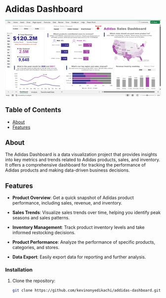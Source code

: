# Adidas Dashboard

![Dashboard Preview](https://github.com/kevinonyedikachi/addidas-dashboard/blob/main/Adidas%20Dashboard.png)

## Table of Contents

- [About](#about)
- [Features](#features)

## About

The Adidas Dashboard is a data visualization project that provides insights into key metrics and trends related to Adidas products, sales, and inventory. It offers a comprehensive dashboard for tracking the performance of Adidas products and making data-driven business decisions.

## Features

- **Product Overview**: Get a quick snapshot of Adidas product performance, including sales, revenue, and inventory.

- **Sales Trends**: Visualize sales trends over time, helping you identify peak seasons and sales patterns.

- **Inventory Management**: Track product inventory levels and take informed restocking decisions.

- **Product Performance**: Analyze the performance of specific products, categories, and stores.

- **Data Export**: Easily export data for reporting and further analysis.


### Installation

1. Clone the repository:

   ```bash
   git clone https://github.com/kevinonyedikachi/addidas-dashboard.git
